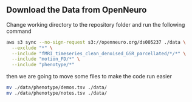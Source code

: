 ## Download the Data from OpenNeuro
Change working directory to the repository folder and run the following command
```bash
aws s3 sync --no-sign-request s3://openneuro.org/ds005237 ./data \
  --exclude "*" \
  --include "fMRI_timeseries_clean_denoised_GSR_parcellated/*/*" \
  --include "motion_FD/*" \
  --include "phenotype/*"
```
then we are going to move some files to make the code run easier
```bash
mv ./data/phenotype/demos.tsv ./data/
mv ./data/phenotype/notes.tsv ./data/
```
